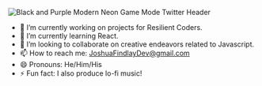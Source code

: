 
![Black and Purple Modern Neon Game Mode Twitter Header ](https://user-images.githubusercontent.com/101952976/205464928-f43d3b41-4ff0-482c-ad3f-856ca70faa9d.png)


<!--
**FindlayJosh/FindlayJosh** is a ✨ _special_ ✨ repository because its `README.md` (this file) appears on your GitHub profile.

Here are some ideas to get you started:
-->
- 🔭 I’m currently working on projects for Resilient Coders.
- 🌱 I’m currently learning React.
- 👯 I’m looking to collaborate on creative endeavors related to Javascript.
- 📫 How to reach me: JoshuaFindlayDev@gmail.com
- 😄 Pronouns: He/Him/His
- ⚡ Fun fact: I also produce lo-fi music!

